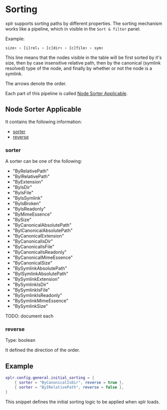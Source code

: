 # Sorting

xplr supports sorting paths by different properties. The sorting mechanism
works like a pipeline, which in visible in the `Sort & filter` panel.

Example:

```
size↑ › [i]rel↓ › [c]dir↑ › [c]file↑ › sym↑
```

This line means that the nodes visible in the table will be first sorted by
it's size, then by case insensitive relative path, then by the
canonical (symlink resolved) type of the node, and finally by whether or not
the node is a symlink.

The arrows denote the order.

Each part of this pipeline is called [Node Sorter Applicable][1].

## Node Sorter Applicable

It contains the following information:

- [sorter][2]
- [reverse][3]

### sorter

A sorter can be one of the following:

- "ByRelativePath"
- "ByIRelativePath"
- "ByExtension"
- "ByIsDir"
- "ByIsFile"
- "ByIsSymlink"
- "ByIsBroken"
- "ByIsReadonly"
- "ByMimeEssence"
- "BySize"
- "ByCanonicalAbsolutePath"
- "ByICanonicalAbsolutePath"
- "ByCanonicalExtension"
- "ByCanonicalIsDir"
- "ByCanonicalIsFile"
- "ByCanonicalIsReadonly"
- "ByCanonicalMimeEssence"
- "ByCanonicalSize"
- "BySymlinkAbsolutePath"
- "ByISymlinkAbsolutePath"
- "BySymlinkExtension"
- "BySymlinkIsDir"
- "BySymlinkIsFile"
- "BySymlinkIsReadonly"
- "BySymlinkMimeEssence"
- "BySymlinkSize"

TODO: document each

### reverse

Type: boolean

It defined the direction of the order.

## Example

```lua
xplr.config.general.initial_sorting = {
    { sorter = "ByCanonicalIsDir", reverse = true },
    { sorter = "ByIRelativePath", reverse = false },
}
```

This snippet defines the initial sorting logic to be applied when xplr loads.

[1]: #node-sorter-applicable
[2]: #sorter
[3]: #reverse
